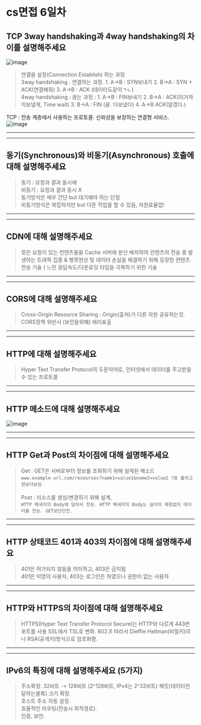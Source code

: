 # cs면접 6일차

## TCP 3way handshaking과 4way handshaking의 차이를 설명해주세요
![image](https://user-images.githubusercontent.com/84604563/148037304-2c89110d-e337-4527-9e6e-d21729433b93.png)

> 연결을 설정(Connection Establish) 하는 과정  
> 3way handshaking : 연결하는 과정. 1. A->B : SYN보내기 2. B->A : SYN + ACK(연결해줘) 3. A->B : ACK (데이터도같이ㄱㄴ)  
> 4way handshaking : 끊는 과정 : 1. A->B : FIN보내기 2. B->A : ACK(이거까지보낼게, Time wait) 3. B->A : FIN (끝. 다보냈다) 4. A->B ACK(알겠다.)

TCP : 전송 계층에서 사용하는 프로토콜. 신뢰성을 보장하는 연결형 서비스.  
![image](https://user-images.githubusercontent.com/84604563/148037557-0f96961b-b760-4c34-96a3-6e530e982fe6.png)

<hr>
<hr>

## 동기(Synchronous)와 비동기(Asynchronous) 호출에 대해 설명해주세요
> 동기 : 요청과 결과 동시에  
> 비동기 : 요청과 결과 동시 X  
동기방식은 매우 간단 but 대기해야 하는 단점   
비동기방식은 복잡하지만 but 다른 작업을 할 수 있음, 자원효율업!  

<hr>
<hr>

## CDN에 대해 설명해주세요
>잦은 요청이 있는 컨텐츠들을 Cache 서버에 분산 배치하여 컨텐츠의 전송 중 발생하는 트래픽 집중 & 병목현상 및 데이터 손실을 해결하기 위해 등장한 컨텐츠 전송 기술 ( 느린 응답속도/다운로딩 타임을 극복하기 위한 기술


<hr>
<hr>

## CORS에 대해 설명해주세요
> Cross-Origin Resource Sharing : Origin(출처)가 다른 자원 공유하는것. CORS정책 위반시 (보안을위해) 에러표출   


<hr>
<hr>

## HTTP에 대해 설명해주세요
> Hyper Text Transfer Protocol의 두문자어로, 인터넷에서 데이터를 주고받을 수 있는 프로토콜  

<hr>
<hr>

## HTTP 메소드에 대해 설명해주세요
![image](https://user-images.githubusercontent.com/84604563/148040059-0d843163-c6e4-4c8f-b9ab-55aa79ad9e8b.png)

<hr>
<hr>

## HTTP Get과 Post의 차이점에 대해 설명해주세요
> Get : GET은 서버로부터 정보를 조회하기 위해 설계된 메소드  
>  ```www.example-url.com/resources?name1=value1&name2=value2 ?표 붙히고 정보다보임```  
> <br>
> Post : 리소스를 생성/변경하기 위해 설계,  
> ```HTTP 메세지의 Body에 담아서 전송. HTTP 메세지의 Body는 길이의 제한없이 데이터를 전송. GET보단안전.```  

<hr>
<hr>

## HTTP 상태코드 401과 403의 차이점에 대해 설명해주세요
> 401은 허가되지 않음을 의미하고, 403은 금지됨  
> 401은 익명의 사용자, 403는 로그인은 하였으나 권한이 없는 사용자  


<hr>
<hr>

## HTTP와 HTTPS의 차이점에 대해 설명해주세요
> HTTPS(Hyper Text Transfer Protocol Secure)는 HTTP와 다르게 443번 포트를 사용
> SSL에서 TSL로 변화. 802.X 따라서 Dieffie Hellman(비밀키)이나 RSA(공개키)방식으로 암호화함.  

<hr>
<hr>

## IPv6의 특징에 대해 설명해주세요 (5가지)
> 주소확장. 32비트 -> 128비트 (2^128비트, IPv4는 2^32비트) 
> 패킷(데이터전달하는블록) 크기 확장.  
> 호스트 주소 자동 설정.  
> 효율적인 라우팅(전송시 최적경로).  
> 인증, 보안.  


